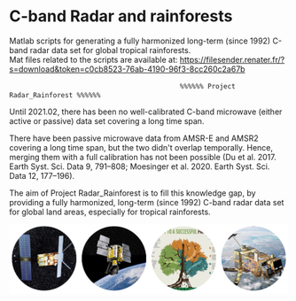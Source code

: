 # C-band Radar and rainforests
Matlab scripts for generating a fully harmonized long-term (since 1992) C-band radar data set for global tropical rainforests.  
Mat files related to the scripts are available at: https://filesender.renater.fr/?s=download&token=c0cb8523-76ab-4190-96f3-8cc260c2a67b

                                               %%%%%% Project Radar_Rainforest %%%%%%  
Until 2021.02, there has been no well-calibrated C-band microwave (either active or passive) data set covering a long time span.   

There have been passive microwave data from AMSR-E and AMSR2 covering a long time span, but the two didn't overlap temporally. Hence, merging them with a full calibration has not been possible (Du et al. 2017. Earth Syst. Sci. Data 9, 791–808; Moesinger et al. 2020. Earth Syst. Sci. Data 12, 177–196).   

The aim of Project Radar_Rainforest is to fill this knowledge gap, by providing a fully harmonized, long-term (since 1992) C-band radar data set for global land areas, especially for tropical rainforests.




![C-band Radar sensors for monitoring tropical forests--key to a successful paris agreement](images/radar_forest.png)
